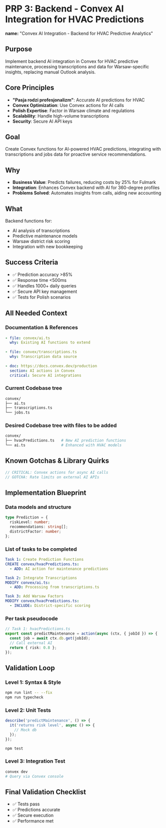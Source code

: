 # PRP 3: Backend - Convex AI Integration for HVAC Predictions

**name:** "Convex AI Integration - Backend for HVAC Predictive Analytics"

## Purpose

Implement backend AI integration in Convex for HVAC predictive maintenance, processing transcriptions and data for Warsaw-specific insights, replacing manual Outlook analysis.

## Core Principles

- **"Pasja rodzi profesjonalizm"**: Accurate AI predictions for HVAC
- **Convex Optimization**: Use Convex actions for AI calls
- **Polish Expertise**: Factor in Warsaw climate and regulations
- **Scalability**: Handle high-volume transcriptions
- **Security**: Secure AI API keys

## Goal

Create Convex functions for AI-powered HVAC predictions, integrating with transcriptions and jobs data for proactive service recommendations.

## Why

- **Business Value**: Predicts failures, reducing costs by 25% for Fulmark
- **Integration**: Enhances Convex backend with AI for 360-degree profiles
- **Problems Solved**: Automates insights from calls, aiding new accounting

## What

Backend functions for:
- AI analysis of transcriptions
- Predictive maintenance models
- Warsaw district risk scoring
- Integration with new bookkeeping

## Success Criteria

- ✅ Prediction accuracy >85%
- ✅ Response time <500ms
- ✅ Handles 1000+ daily queries
- ✅ Secure API key management
- ✅ Tests for Polish scenarios

## All Needed Context

### Documentation & References

```yaml
- file: convex/ai.ts
  why: Existing AI functions to extend
  
- file: convex/transcriptions.ts
  why: Transcription data source
  
- doc: https://docs.convex.dev/production
  section: AI actions in Convex
  critical: Secure AI integrations
```

### Current Codebase tree

```bash
convex/
├── ai.ts
├── transcriptions.ts
└── jobs.ts
```

### Desired Codebase tree with files to be added

```bash
convex/
├── hvacPredictions.ts   # New AI prediction functions
└── ai.ts                # Enhanced with HVAC models
```

## Known Gotchas & Library Quirks

```typescript
// CRITICAL: Convex actions for async AI calls
// GOTCHA: Rate limits on external AI APIs
```

## Implementation Blueprint

### Data models and structure

```typescript
type Prediction = {
  riskLevel: number;
  recommendations: string[];
  districtFactor: number;
};
```

### List of tasks to be completed

```yaml
Task 1: Create Prediction Functions
CREATE convex/hvacPredictions.ts:
  - ADD: AI action for maintenance predictions

Task 2: Integrate Transcriptions
MODIFY convex/ai.ts:
  - ADD: Processing from transcriptions.ts

Task 3: Add Warsaw Factors
MODIFY convex/hvacPredictions.ts:
  - INCLUDE: District-specific scoring
```

### Per task pseudocode

```typescript
// Task 1: hvacPredictions.ts
export const predictMaintenance = action(async (ctx, { jobId }) => {
  const job = await ctx.db.get(jobId);
  // Call external AI
  return { risk: 0.8 };
});
```

## Validation Loop

### Level 1: Syntax & Style

```bash
npm run lint -- --fix
npm run typecheck
```

### Level 2: Unit Tests

```typescript
describe('predictMaintenance', () => {
  it('returns risk level', async () => {
    // Mock db
  });
});
```

```bash
npm test
```

### Level 3: Integration Test

```bash
convex dev
# Query via Convex console
```

## Final Validation Checklist

- ✅ Tests pass
- ✅ Predictions accurate
- ✅ Secure execution
- ✅ Performance met
